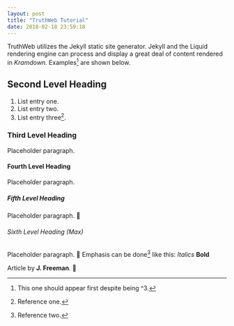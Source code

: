 ```yaml
---
layout: post
title: "TruthWeb Tutorial"
date: 2018-02-18 23:59:18
---
```


TruthWeb utilizes the Jekyll static site generator. Jekyll and the Liquid rendering engine can process and display a great deal of content rendered in *Kramdown.* Examples[^3] are shown below.

## Second Level Heading
1. List entry one.
2. List entry two.
3. List entry three[^1].

### Third Level Heading
Placeholder paragraph.

#### Fourth Level Heading
Placeholder paragraph.

##### Fifth Level Heading
Placeholder paragraph.

###### Sixth Level Heading (Max)
Placeholder paragraph.

Emphasis can be done[^2] like this: *Italics* **Bold**

Article by **J. Freeman**.

[^1]: Reference one.
[^2]: Reference two.
[^3]: This one should appear first despite being ^3.
